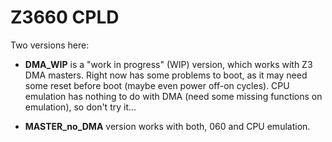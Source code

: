 # Z3660 CPLD

Two versions here:

 * <b>DMA_WIP</b> is a "work in progress" (WIP) version, which works with Z3 DMA masters. Right now has some problems to boot, as it may need some reset before boot (maybe even power off-on cycles). CPU emulation has nothing to do with DMA (need some missing functions on emulation), so don't try it...

 * <b>MASTER_no_DMA</b> version works with both, 060 and CPU emulation.